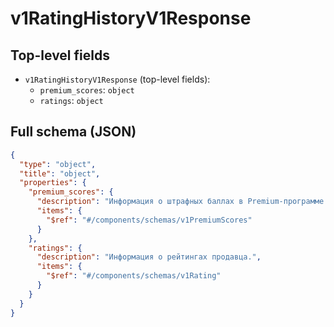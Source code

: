 # v1RatingHistoryV1Response

## Top-level fields
- `v1RatingHistoryV1Response` (top-level fields):
  - `premium_scores`: `object`
  - `ratings`: `object`

## Full schema (JSON)
```json
{
  "type": "object",
  "title": "object",
  "properties": {
    "premium_scores": {
      "description": "Информация о штрафных баллах в Premium-программе.",
      "items": {
        "$ref": "#/components/schemas/v1PremiumScores"
      }
    },
    "ratings": {
      "description": "Информация о рейтингах продавца.",
      "items": {
        "$ref": "#/components/schemas/v1Rating"
      }
    }
  }
}
```
